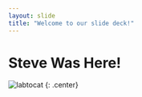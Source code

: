 ```yaml
---
layout: slide
title: "Welcome to our slide deck!"
---
```


# Steve Was Here!

![labtocat](https://octodex.github.com/images/labtocat.png)
{: .center}
